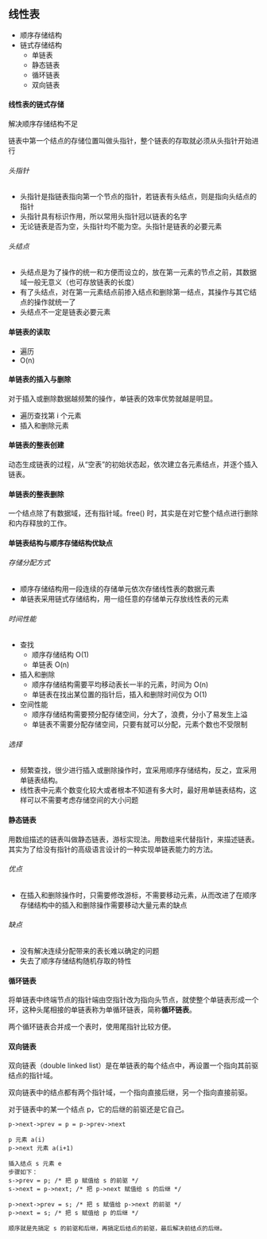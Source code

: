 ## 线性表

- 顺序存储结构
- 链式存储结构
  - 单链表
  - 静态链表
  - 循环链表
  - 双向链表


#### 线性表的链式存储

解决顺序存储结构不足

链表中第一个结点的存储位置叫做头指针，整个链表的存取就必须从头指针开始进行

###### 头指针
- 头指针是指链表指向第一个节点的指针，若链表有头结点，则是指向头结点的指针
- 头指针具有标识作用，所以常用头指针冠以链表的名字
- 无论链表是否为空，头指针均不能为空。头指针是链表的必要元素

###### 头结点
- 头结点是为了操作的统一和方便而设立的，放在第一元素的节点之前，其数据域一般无意义（也可存放链表的长度）
- 有了头结点，对在第一元素结点前掺入结点和删除第一结点，其操作与其它结点的操作就统一了
- 头结点不一定是链表必要元素

#### 单链表的读取
- 遍历
- O(n)

#### 单链表的插入与删除
对于插入或删除数据越频繁的操作，单链表的效率优势就越是明显。
- 遍历查找第 i 个元素
- 插入和删除元素

#### 单链表的整表创建
动态生成链表的过程，从“空表”的初始状态起，依次建立各元素结点，并逐个插入链表。

#### 单链表的整表删除
一个结点除了有数据域，还有指针域。free() 时，其实是在对它整个结点进行删除和内存释放的工作。

#### 单链表结构与顺序存储结构优缺点
###### 存储分配方式
- 顺序存储结构用一段连续的存储单元依次存储线性表的数据元素
- 单链表采用链式存储结构，用一组任意的存储单元存放线性表的元素
###### 时间性能
- 查找
  - 顺序存储结构 O(1)
  - 单链表 O(n)
- 插入和删除
  - 顺序存储结构需要平均移动表长一半的元素，时间为 O(n)
  - 单链表在找出某位置的指针后，插入和删除时间仅为 O(1)
- 空间性能
  - 顺序存储结构需要预分配存储空间，分大了，浪费，分小了易发生上溢
  - 单链表不需要分配存储空间，只要有就可以分配，元素个数也不受限制
  
###### 选择
- 频繁查找，很少进行插入或删除操作时，宜采用顺序存储结构，反之，宜采用单链表结构。
- 线性表中元素个数变化较大或者根本不知道有多大时，最好用单链表结构，这样可以不需要考虑存储空间的大小问题


#### 静态链表
用数组描述的链表叫做静态链表，游标实现法。用数组来代替指针，来描述链表。
其实为了给没有指针的高级语言设计的一种实现单链表能力的方法。

###### 优点
- 在插入和删除操作时，只需要修改游标，不需要移动元素，从而改进了在顺序存储结构中的插入和删除操作需要移动大量元素的缺点

###### 缺点
- 没有解决连续分配带来的表长难以确定的问题
- 失去了顺序存储结构随机存取的特性


#### 循环链表
将单链表中终端节点的指针端由空指针改为指向头节点，就使整个单链表形成一个环，这种头尾相接的单链表称为单循环链表，简称**循环链表**。

两个循环链表合并成一个表时，使用尾指针比较方便。


#### 双向链表
双向链表（double linked list）是在单链表的每个结点中，再设置一个指向其前驱结点的指针域。

双向链表中的结点都有两个指针域，一个指向直接后继，另一个指向直接前驱。

对于链表中的某一个结点 p，它的后继的前驱还是它自己。
```
p->next->prev = p = p->prev->next
```

```
p 元素 a(i)
p->next 元素 a(i+1)

插入结点 s 元素 e
步骤如下：
s->prev = p; /* 把 p 赋值给 s 的前驱 */
s->next = p->next; /* 把 p->next 赋值给 s 的后继 */

p->next->prev = s; /* 把 s 赋值给 p->next 的前驱 */
p->next = s; /* 把 s 赋值给 p 的后继 */

顺序就是先搞定 s 的前驱和后继，再搞定后结点的前驱，最后解决前结点的后继。
```

